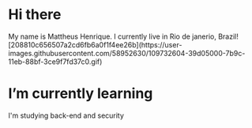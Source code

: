 <h1>Hi there</h1>
My name is Mattheus Henrique. I currently live in Rio de janerio, Brazil![208810c656507a2cd6fb6a0f1f4ee26b](https://user-images.githubusercontent.com/58952630/109732604-39d05000-7b9c-11eb-88bf-3ce9f7fd37c0.gif)


<h1>I’m currently learning</h1>
<p>I'm studying back-end and security</p>

